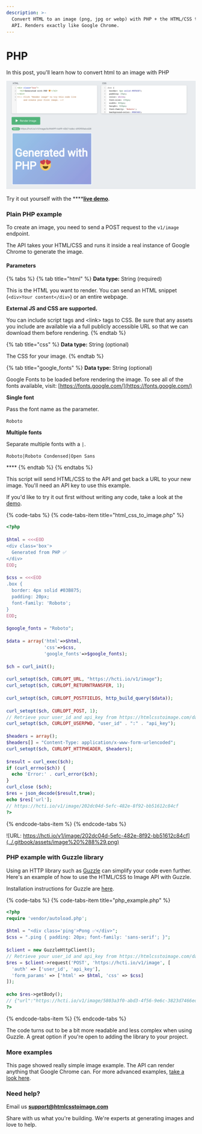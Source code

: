 ```yaml
---
description: >-
  Convert HTML to an image (png, jpg or webp) with PHP + the HTML/CSS to Image
  API. Renders exactly like Google Chrome.
---
```


# PHP

In this post, you'll learn how to convert html to an image with PHP

![HTML to an image with PHP](../.gitbook/assets/image%20%289%29.png)



Try it out yourself with the ****[**live demo**](https://htmlcsstoimage.com/#demo).

### Plain PHP example

To create an image, you need to send a POST request to the  `v1/image` endpoint. 

The API takes your HTML/CSS and runs it inside a real instance of Google Chrome to generate the image.

#### Parameters

{% tabs %}
{% tab title="html" %}
**Data type:** String \(required\)

This is the HTML you want to render. You can send an HTML snippet \(`<div>Your content</div>`\) or an entire webpage.

**External JS and CSS are supported.** 

You can include script tags and &lt;link&gt; tags to CSS. Be sure that any assets you include are available via a full publicly accessible URL so that we can download them before rendering.
{% endtab %}

{% tab title="css" %}
**Data type:** String \(optional\)

The CSS for your image.
{% endtab %}

{% tab title="google\_fonts" %}
**Data type:** String \(optional\)

Google Fonts to be loaded before rendering the image. To see all of the fonts available, visit: [https://fonts.google.com/](https://fonts.google.com/)

**Single font**

Pass the font name as the parameter.

`Roboto`

**Multiple fonts**

Separate multiple fonts with a `|`.

`Roboto|Roboto Condensed|Open Sans`

\*\*\*\*
{% endtab %}
{% endtabs %}

This script will send HTML/CSS to the API and get back a URL to your new image. You'll need an API key to use this example.

If you'd like to try it out first without writing any code, take a look at the [demo](https://htmlcsstoimage.com/#demo).

{% code-tabs %}
{% code-tabs-item title="html\_css\_to\_image.php" %}
```php
<?php

$html = <<<EOD
<div class='box'>
  Generated from PHP ✅
</div>
EOD;

$css = <<<EOD
.box { 
  border: 4px solid #03B875; 
  padding: 20px; 
  font-family: 'Roboto'; 
}
EOD;

$google_fonts = "Roboto";

$data = array('html'=>$html,
              'css'=>$css,
              'google_fonts'=>$google_fonts);

$ch = curl_init();

curl_setopt($ch, CURLOPT_URL, "https://hcti.io/v1/image");
curl_setopt($ch, CURLOPT_RETURNTRANSFER, 1);

curl_setopt($ch, CURLOPT_POSTFIELDS, http_build_query($data));

curl_setopt($ch, CURLOPT_POST, 1);
// Retrieve your user_id and api_key from https://htmlcsstoimage.com/dashboard
curl_setopt($ch, CURLOPT_USERPWD, "user_id" . ":" . "api_key");

$headers = array();
$headers[] = "Content-Type: application/x-www-form-urlencoded";
curl_setopt($ch, CURLOPT_HTTPHEADER, $headers);

$result = curl_exec($ch);
if (curl_errno($ch)) {
  echo 'Error:' . curl_error($ch);
}
curl_close ($ch);
$res = json_decode($result,true);
echo $res['url'];
// https://hcti.io/v1/image/202dc04d-5efc-482e-8f92-bb51612c84cf
?>
```
{% endcode-tabs-item %}
{% endcode-tabs %}

![URL: https://hcti.io/v1/image/202dc04d-5efc-482e-8f92-bb51612c84cf](../.gitbook/assets/image%20%288%29.png)

### PHP example with Guzzle library

Using an HTTP library such as [Guzzle](https://github.com/guzzle/guzzle) can simplify your code even further. Here's an example of how to use the HTML/CSS to Image API with Guzzle.

Installation instructions for Guzzle are [here](https://github.com/guzzle/guzzle#installing-guzzle).

{% code-tabs %}
{% code-tabs-item title="php\_example.php" %}
```php
<?php
require 'vendor/autoload.php';

$html = "<div class='ping'>Pong ✅</div>";
$css = ".ping { padding: 20px; font-family: 'sans-serif'; }";

$client = new GuzzleHttpClient();
// Retrieve your user_id and api_key from https://htmlcsstoimage.com/dashboard
$res = $client->request('POST', 'https://hcti.io/v1/image', [
  'auth' => ['user_id', 'api_key'],
  'form_params' => ['html' => $html, 'css' => $css]
]);

echo $res->getBody();
// {"url":"https://hcti.io/v1/image/5803a3f0-abd3-4f56-9e6c-3823d7466ed6"}
?>
```
{% endcode-tabs-item %}
{% endcode-tabs %}

The code turns out to be a bit more readable and less complex when using Guzzle. A great option if you're open to adding the library to your project.

### More examples

This page showed really simple image example. The API can render anything that Google Chrome can. For more advanced examples, [take a look here](../#examples).

### Need help?

Email us **support@htmlcsstoimage.com**

Share with us what you're building. We're experts at generating images and love to help.

